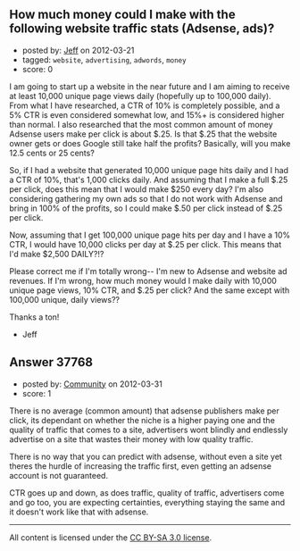 ## How much money could I make with the following website traffic stats (Adsense, ads)?

- posted by: [Jeff](https://stackexchange.com/users/-1/17078-jeff) on 2012-03-21
- tagged: `website`, `advertising`, `adwords`, `money`
- score: 0

I am going to start up a website in the near future and I am aiming to receive at least 10,000 unique page views daily (hopefully up to 100,000 daily). From what I have researched, a CTR of 10% is completely possible, and a 5% CTR is even considered somewhat low, and 15%+ is considered higher than normal. I also researched that the most common amount of money Adsense users make per click is about $.25. Is that $.25 that the website owner gets or does Google still take half the profits? Basically,  will you make 12.5 cents or 25 cents? 

So, if I had a website that generated 10,000 unique page hits daily and I had a CTR of 10%, that's 1,000 clicks daily. And assuming that I make a full $.25 per click, does this mean that I would make $250 every day? I'm also considering gathering my own ads so that I do not work with Adsense and bring in 100% of the profits, so I could make $.50 per click instead of $.25 per click.

Now, assuming that I get 100,000 unique page hits per day and I have a 10% CTR, I would have 10,000 clicks per day at $.25 per click. This means that I'd make $2,500 DAILY?!? 

Please correct me if I'm totally wrong-- I'm new to Adsense and website ad revenues. If I'm wrong, how much money would I make daily with 10,000 unique page views, 10% CTR, and $.25 per click? And the same except with 100,000 unique, daily views??

Thanks a ton!

- Jeff


## Answer 37768

- posted by: [Community](https://stackexchange.com/users/-1/-1-community) on 2012-03-31
- score: 1

There is no average (common amount) that adsense publishers make per click, its dependant on whether the niche is a higher paying one and the quality of traffic that comes to a site, advertisers wont blindly and endlessly advertise on a site that wastes their money with low quality traffic.

There is no way that you can predict with adsense, without even a site yet theres the hurdle of increasing the traffic first, even getting an adsense account is not guaranteed.

CTR goes up and down, as does traffic, quality of traffic, advertisers come and go too, you are expecting certainties, everything staying the same and it doesn't work like that with adsense.



---

All content is licensed under the [CC BY-SA 3.0 license](https://creativecommons.org/licenses/by-sa/3.0/).
